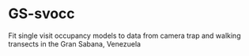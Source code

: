 # GS-svocc

Fit single visit occupancy models to data from camera trap and walking transects in the Gran Sabana, Venezuela
